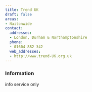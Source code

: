 ```yaml
---
title: Trend UK
draft: false
areas:
- Naitonwide
contact:
  addresses:
  - London, Durham & Northamptonshire
  phone:
  - 01604 882 342
  web_addresses:
  - http://www.trend-UK.org.uk
---
```


### Information
info service only

